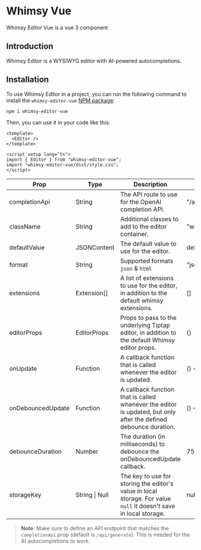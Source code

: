 # Whimsy Vue

Whimsy Editor Vue is a vue 3 component

## Introduction

Whimsy Editor is a WYSIWYG editor with AI-powered autocompletions.

## Installation

To use Whimsy Editor in a project, you can run the following command to install the `whimsy-editor-vue` [NPM package](https://www.npmjs.com/package/whimsy-editor-vue):

```
npm i whimsy-editor-vue
```

Then, you can use it in your code like this:

```vue
<template>
  <Editor />
</template>

<script setup lang="ts">
import { Editor } from "whimsy-editor-vue";
import "whimsy-editor-vue/dist/style.css";
</script>
```

| Prop              | Type        | Description                                                                                                      | Default                                                                                                                                                     |
| ----------------- | ----------- | ---------------------------------------------------------------------------------------------------------------- | ----------------------------------------------------------------------------------------------------------------------------------------------------------- |
| completionApi     | String      | The API route to use for the OpenAI completion API.                                                              | "/api/generate"                                                                                                                                             |
| className         | String      | Additional classes to add to the editor container.                                                               | "whimsy-editor" |
| defaultValue      | JSONContent | The default value to use for the editor.                                                                         | defaultEditorContent                                                                                                                                        |
| format            | String      | Supported formats `json` & `html`                                                                                | "json" |
| extensions        | Extension[] | A list of extensions to use for the editor, in addition to the default whimsy extensions.                         | []                                                                                                                                                          |
| editorProps       | EditorProps | Props to pass to the underlying Tiptap editor, in addition to the default Whimsy editor props.                    | {}                                                                                                                                                          |
| onUpdate          | Function    | A callback function that is called whenever the editor is updated.                                               | () => {}                                                                                                                                                    |
| onDebouncedUpdate | Function    | A callback function that is called whenever the editor is updated, but only after the defined debounce duration. | () => {}                                                                                                                                                    |
| debounceDuration  | Number      | The duration (in milliseconds) to debounce the onDebouncedUpdate callback.                                       | 750                                                                                                                                                         |
| storageKey        | String \| Null | The key to use for storing the editor's value in local storage. For value `null` it doesn't save in local storage.  | null                                                                                                                                          |

> **Note**: Make sure to define an API endpoint that matches the `completionApi` prop (default is `/api/generate`). This is needed for the AI autocompletions to work.